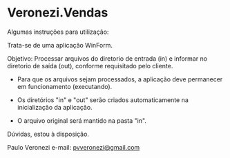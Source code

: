 # Veronezi.Vendas

Algumas instruções para utilização:

Trata-se de uma aplicação WinForm.

Objetivo:
Processar arquivos do diretorio de entrada (in) e informar no diretorio de saída (out), conforme requisitado pelo cliente.

- Para que os arquivos sejam processados, a aplicação deve permanecer em funcionamento (executando).

- Os diretórios "in" e "out" serão criados automaticamente na inicialização da aplicação.

- O arquivo original será mantido na pasta "in".


Dúvidas, estou à disposição.

Paulo Veronezi
e-mail: pvveronezi@gmail.com
